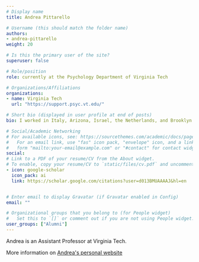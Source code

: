 ```yaml
---
# Display name
title: Andrea Pittarello

# Username (this should match the folder name)
authors:
- andrea-pittarello
weight: 20

# Is this the primary user of the site?
superuser: false

# Role/position
role: currently at the Psychology Department of Virginia Tech

# Organizations/Affiliations
organizations:
- name: Virginia Tech
  url: "https://support.psyc.vt.edu/"

# Short bio (displayed in user profile at end of posts)
bio: I worked in Italy, Arizona, Israel, the Netherlands, and Brooklyn (NY). I study judgment and decision-making.

# Social/Academic Networking
# For available icons, see: https://sourcethemes.com/academic/docs/page-builder/#icons
#   For an email link, use "fas" icon pack, "envelope" icon, and a link in the
#   form "mailto:your-email@example.com" or "#contact" for contact widget.
social:
# Link to a PDF of your resume/CV from the About widget.
# To enable, copy your resume/CV to `static/files/cv.pdf` and uncomment the lines below.
- icon: google-scholar
  icon_pack: ai
  link: https://scholar.google.com/citations?user=d013BMUAAAAJ&hl=en


# Enter email to display Gravatar (if Gravatar enabled in Config)
email: ""

# Organizational groups that you belong to (for People widget)
#   Set this to `[]` or comment out if you are not using People widget.
user_groups: ["Alumni"]
---
```


Andrea is an Assistant Professor at Virginia Tech. 

More information on [Andrea's personal website](https://support.psyc.vt.edu/users/apittarello19)

